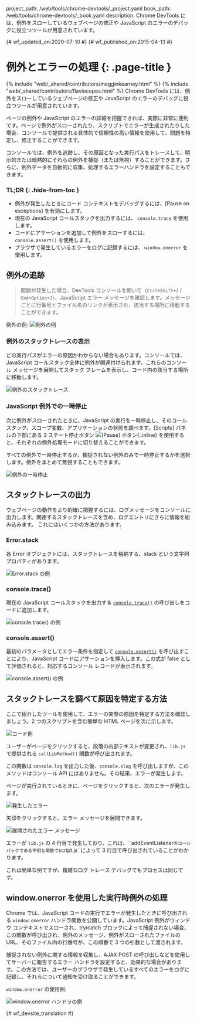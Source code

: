 project_path: /web/tools/chrome-devtools/_project.yaml
book_path: /web/tools/chrome-devtools/_book.yaml
description: Chrome DevTools には、例外をスローしているウェブページの修正や JavaScript のエラーのデバッグに役立つツールが用意されています。

{# wf_updated_on:2020-07-10 #}
{# wf_published_on:2015-04-13 #}

#  例外とエラーの処理 {: .page-title }

{% include "web/_shared/contributors/megginkearney.html" %}
{% include "web/_shared/contributors/flaviocopes.html" %}
Chrome DevTools には、例外をスローしているウェブページの修正や JavaScript のエラーのデバッグに役立つツールが用意されています。

ページの例外や JavaScript のエラーの詳細を把握できれば、実際に非常に便利です。ページで例外がスローされたり、スクリプトでエラーが生成されたりした場合、コンソールで提供される具体的で信頼性の高い情報を使用して、問題を特定し、修正することができます。 

コンソールでは、例外を追跡し、その原因となった実行パスをトレースして、明示的または暗黙的にそれらの例外を捕捉（または無視）することができます。さらに、例外データを自動的に収集、処理するエラーハンドラを設定することもできます。


### TL;DR {: .hide-from-toc }
- 例外が発生したときにコード コンテキストをデバッグするには、[Pause on exceptions] を有効にします。
- 現在の JavaScript コールスタックを出力するには、 <code>console.trace</code> を使用します。
- コードにアサーションを追加して例外をスローするには、 <code>console.assert()</code> を使用します。
- ブラウザで発生しているエラーをログに記録するには、 <code>window.onerror</code> を使用します。


## 例外の追跡

>問題が発生した場合、DevTools コンソールを開いて（`Ctrl+Shift+J` / `Cmd+Option+J`）、JavaScript エラー メッセージを確認します。メッセージごとに行番号とファイル名のリンクが表示され、該当する場所に移動することができます。


例外の例:
![例外の例](images/track-exceptions-tracking-exceptions.jpg)

### 例外のスタックトレースの表示

どの実行パスがエラーの原因かわからない場合もあります。コンソールでは、JavaScript コールスタック全体に例外が関連付けられます。これらのコンソール メッセージを展開してスタック フレームを表示し、コード内の該当する場所に移動します。



![例外のスタックトレース](images/track-exceptions-exception-stack-trace.jpg)

### JavaScript 例外での一時停止

次に例外がスローされたときに、JavaScript の実行を一時停止し、そのコールスタック、スコープ変数、アプリケーションの状態を調べます。[Scripts] パネルの下部にある 3 ステート停止ボタン ![[Pause] ボタン](images/track-exceptions-pause-gray.png){:.inline} を使用すると、それぞれの例外処理モードに切り替えることができます。




すべての例外で一時停止するか、捕捉されない例外のみで一時停止するかを選択します。例外をまとめて無視することもできます。

![例外の一時停止](images/track-exceptions-pause-execution.jpg)

## スタックトレースの出力

ウェブページの動作をより的確に把握するには、ログメッセージをコンソールに出力します。関連するスタックトレースを含め、ログエントリにさらに情報を組み込みます。
これにはいくつかの方法があります。

### Error.stack
各 Error オブジェクトには、スタックトレースを格納する、stack という文字列プロパティがあります。

![Error.stack の例](images/track-exceptions-error-stack.jpg)

### console.trace()

現在の JavaScript コールスタックを出力する [`console.trace()`](./console-reference#consoletraceobject) の呼び出しをコードに追加します。

![console.trace() の例](images/track-exceptions-console-trace.jpg)

### console.assert()

最初のパラメータとしてエラー条件を指定して [`console.assert()`](./console-reference#consoleassertexpression-object) を呼び出すことにより、JavaScript コードにアサーションを挿入します。この式が false として評価されると、対応するコンソール レコードが表示されます。




![console.assert() の例](images/track-exceptions-console-assert.jpg)

## スタックトレースを調べて原因を特定する方法

ここで紹介したツールを使用して、エラーの実際の原因を特定する方法を確認しましょう。2 つのスクリプトを含む簡単な HTML ページを次に示します。



![コード例](images/track-exceptions-example-code.png)

ユーザーがページをクリックすると、段落の内部テキストが変更され、`lib.js` で提供される `callLibMethod()` 関数が呼び出されます。



この関数は `console.log` を出力した後、`console.slog` を呼び出しますが、このメソッドはコンソール API にはありません。その結果、エラーが発生します。




ページが実行されているときに、ページをクリックすると、次のエラーが発生します。


![発生したエラー](images/track-exceptions-example-error-triggered.png)

矢印をクリックすると、エラー メッセージを展開できます。

![展開されたエラー メッセージ](images/track-exceptions-example-error-message-expanded.png)

エラーが `lib.js` の 4 行目で発生しており、これは、``addEventListener` のコールバックである不明な関数で `script.js` によって 3 行目で呼び出されていることがわかります。



これは簡単な例ですが、複雑なログ トレース デバッグでもプロセスは同じです。


## window.onerror を使用した実行時例外の処理

Chrome では、JavaScript コードの実行でエラーが発生したときに呼び出される `window.onerror` ハンドラ関数を公開しています。JavaScript 例外がウィンドウ コンテキストでスローされ、try/catch ブロックによって捕捉されない場合、この関数が呼び出され、例外のメッセージ、例外がスローされたファイルの URL、そのファイル内の行番号が、この順番で 3 つの引数として渡されます。








捕捉されない例外に関する情報を収集し、AJAX POST の呼び出しなどを使用してサーバーに報告するエラー ハンドラを設定すると、効果的な場合があります。この方法では、ユーザーのブラウザで発生しているすべてのエラーをログに記録し、それらについて通知を受け取ることができます。

`window.onerror` の使用例:

![window.onerror ハンドラの例](images/runtime-exceptions-window-onerror.jpg)




{# wf_devsite_translation #}
